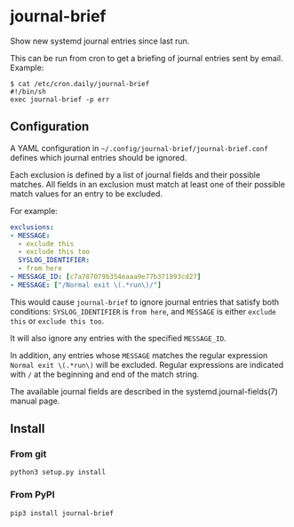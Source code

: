 # journal-brief
Show new systemd journal entries since last run.

This can be run from cron to get a briefing of journal entries sent by
email.  Example:

```
$ cat /etc/cron.daily/journal-brief
#!/bin/sh
exec journal-brief -p err
```

## Configuration

A YAML configuration in `~/.config/journal-brief/journal-brief.conf`
defines which journal entries should be ignored.

Each exclusion is defined by a list of journal fields and their
possible matches. All fields in an exclusion must match at least one
of their possible match values for an entry to be excluded.

For example:

```yaml
exclusions:
- MESSAGE:
  - exclude this
  - exclude this too
  SYSLOG_IDENTIFIER:
  - from here
- MESSAGE_ID: [c7a787079b354eaaa9e77b371893cd27]
- MESSAGE: ["/Normal exit \(.*run\)/"]
```

This would cause `journal-brief` to ignore journal entries that
satisfy both conditions: `SYSLOG_IDENTIFIER` is `from here`, and
`MESSAGE` is either `exclude this` or `exclude this too`.

It will also ignore any entries with the specified `MESSAGE_ID`.

In addition, any entries whose `MESSAGE` matches the regular
expression `Normal exit \(.*run\)` will be excluded. Regular
expressions are indicated with `/` at the beginning and end of the
match string.

The available journal fields are described in the
systemd.journal-fields(7) manual page.

## Install

### From git
```
python3 setup.py install
```

### From PyPI
```
pip3 install journal-brief
```
